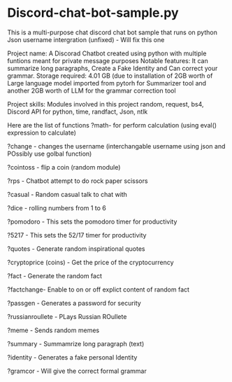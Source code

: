 # Discord-chat-bot-sample.py
This is a multi-purpose chat discord chat bot sample that runs on python
Json username intergration (unfixed) - Will fix this one


Project name: A Discorad Chatbot created using python with multiple funtions 
meant for private message purposes
Notable features: It can summarize long paragraphs, Create a Fake Identity and Can correct your grammar.
Storage required: 4.01 GB (due to installation of 2GB worth of Large language model imported from pytorh 
for Summarizer tool and another 2GB worth of LLM for the grammar correction tool

Project skills: Modules involved in this project random, request, bs4,
Discord API for python, time, randfact, Json, ntlk 


Here are the list of functions
?math- for perform calculation 
(using eval() expression to calculate)

?change - changes the username
(interchangable username using json and POssibly use golbal function)

?cointoss - flip a coin
(random module)

?rps - Chatbot attempt to do rock paper scissors

?casual - Random casual talk to chat with

?dice - rolling numbers from 1 to 6 

?pomodoro - This sets the pomodoro timer for productivity

?5217 - This sets the 52/17 timer for productivity

?quotes - Generate random inspirational quotes 

?cryptoprice (coins) - Get the price of the cryptocurrency 

?fact - Generate the random fact 

?factchange- Enable to on or off explict content of random fact

?passgen - Generates a password for security

?russianroullete - PLays Russian ROullete
 
?meme - Sends random memes
 
?summary - Summamrize long paragraph (text)
 
?identity - Generates a fake personal Identity

?gramcor - Will give the correct formal grammar

